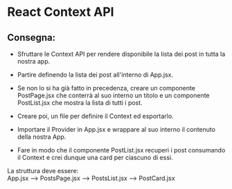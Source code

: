 React Context API
===
## Consegna:
- Sfruttare le Context API per rendere disponibile la lista dei post in tutta la nostra app.

- Partire definendo la lista dei post all'interno di App.jsx.

- Se non lo si ha già fatto in precedenza, creare un componente PostPage.jsx che conterrà al suo interno un titolo e un componente PostList.jsx che mostra la lista di tutti i post.

- Creare poi, un file per definire il Context ed esportarlo.

- Importare il Provider in App.jsx e wrappare al suo interno il contenuto della nostra App.

- Fare in modo che il componente PostList.jsx recuperi i post consumando il Context e crei dunque una card per ciascuno di essi.

La struttura deve essere: <br>
App.jsx --> PostsPage.jsx --> PostsList.jsx --> PostCard.jsx